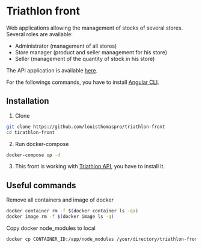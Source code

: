 # Triathlon front

Web applications allowing the management of stocks of several stores.
Several roles are available:

* Administrator (management of all stores)
* Store manager (product and seller management for his store)
* Seller (management of the quantity of stock in his store)

The API application is available [here](https://github.com/louisthomaspro/triathlon-api).

For the followings commands, you have to install [Angular CLI](https://github.com/angular/angular-cli).

## Installation

1. Clone

``` sh
git clone https://github.com/louisthomaspro/triathlon-front
cd tirathlon-front
```

2. Run docker-compose

``` sh
docker-compose up -d
```

3. This front is working with [Triathlon API](https://github.com/louisthomaspro/triathlon-api), you have to install it.

## Useful commands

Remove all containers and image of docker

``` sh
docker container rm -f $(docker container ls -qa)
docker image rm -f $(docker image ls -q)
```

Copy docker node_modules to local

``` sh
docker cp CONTAINER_ID:/app/node_modules /your/directory/triathlon-front/
```

